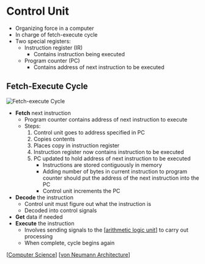 # Control Unit

- Organizing force in a computer
- In charge of fetch-execute cycle
- Two special registers:
  - Instruction register (IR)
    - Contains instruction being executed
  - Program counter (PC)
    - Contains address of next instruction to be executed

## Fetch-Execute Cycle

![Fetch-execute Cycle](/assets/second-brain/2020-09-28-17-32-09.png)

- **Fetch** next instruction
  - Program counter contains address of next instruction to execute
  - Steps:
    1. Control unit goes to address specified in PC
    2. Copies contents
    3. Places copy in instruction register
    4. Instruction register now contains instruction to be executed
    5. PC updated to hold address of next instruction to be executed
       - Instructions are stored contiguously in memory
       - Adding number of bytes in current instruction to program counter should put the address of the next instruction into the PC
       - Control unit increments the PC
- **Decode** the instruction
  - Control unit must figure out what the instruction is
  - Decoded into control signals
- **Get** data if needed
- **Execute** the instruction
  - Involves sending signals to the [[arithmetic logic unit]] to carry out processing
  - When complete, cycle begins again

[[Computer Science]] [[von Neumann Architecture]]

[//begin]: # "Autogenerated link references for markdown compatibility"
[arithmetic logic unit]: arithmetic-logic-unit "Arithmetic Logic Unit"
[Computer Science]: computer-science "Computer Science"
[von Neumann Architecture]: von-neumann-architecture "von Neumann Architecture"
[//end]: # "Autogenerated link references"